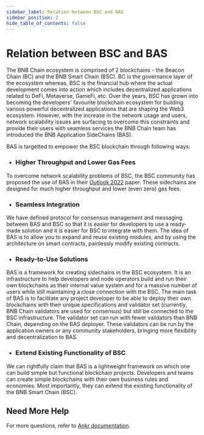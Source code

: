 ```yaml
---
sidebar_label: Relation between BSC and BAS
sidebar_position: 2
hide_table_of_contents: false
---
```


# Relation between BSC and BAS
The BNB Chain ecosystem is comprised of 2 blockchains - the Beacon Chain (BC) and the BNB Smart Chain (BSC). BC is the governance layer of the ecosystem whereas, BSC is the financial hub where the actual development comes into action which includes decentralized applications related to DeFi, Metaverse, GameFi, etc.  Over the years, BSC has grown into becoming the developers' favourite blockchain ecosystem for building various powerful decentralized applications that are shaping the Web3 ecosystem. However, with the increase in the network usage and users, network scalability issues are surfacing to overcome this constraints and provide their users with seamless services the BNB Chain team has introduced the BNB Application SideChains (BAS).

BAS is targetted to empower the BSC blockchain through following ways:

* ### **Higher Throughput and Lower Gas Fees** 
To overcome network scalability problems of BSC, the BSC community has proposed the use of BAS in their [Outlook 2022](https://www.bnbchain.world/en/blog/bsc-2022-build-and-build/) paper. These sidechains are designed for much higher throughput and lower (even zero) gas fees. 

* ### **Seamless Integration** 
We have defined protocol for consensus management and messaging between BAS and BSC so that it is easier for developers to use a ready-made solution and it is easier for BSC to integrate with them. The idea of BAS is to allow you to expand and reuse existing modules, and by using the architecture on smart contracts, painlessly modify existing contracts. 

* ### **Ready-to-Use Solutions**
BAS is a framework for creating sidechains in the BSC ecosystem. It is an infrastructure to help developers and node operators build and run their own blockchains as their internal value system and for a massive number of users while still maintaining a close connection with the BSC. 
The main task of BAS is to facilitate any project developer to be able to deploy their own blockchains with their unique specifications and validator set (currently, BNB Chain validators are used for consensus) but still be connected to the BSC infrastructure. The validator set can run with fewer validators than BNB Chain, depending on the BAS deployer. These validators can be run by the application owners or any community stakeholders, bringing more flexibility and decentralization to BAS.

* ### **Extend Existing Functionality of BSC**
We can rightfully claim that BAS is a lightweight framework on which one can build simple but functional blockchain projects. Developers and teams can create simple blockchains with their own business rules and economies. Most importantly, they can extend the existing functionality of the BNB Smart Chain (BSC). 

## Need More Help
For more questions, refer to [Ankr documentation](https://docs.ankr.com/bnb-application-sidechain/faq).

